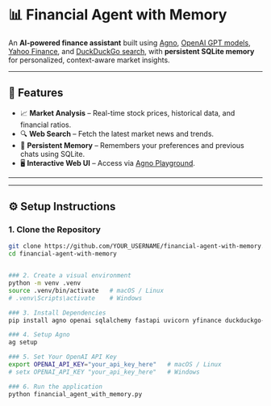 # 📊 Financial Agent with Memory

An **AI-powered finance assistant** built using [Agno](https://docs.agno.com), [OpenAI GPT models](https://platform.openai.com/), [Yahoo Finance](https://pypi.org/project/yfinance/), and [DuckDuckGo search](https://duckduckgo.com/), with **persistent SQLite memory** for personalized, context-aware market insights.

---

## 🚀 Features
- 📈 **Market Analysis** – Real-time stock prices, historical data, and financial ratios.
- 🔍 **Web Search** – Fetch the latest market news and trends.
- 🧠 **Persistent Memory** – Remembers your preferences and previous chats using SQLite.
- 🖥 **Interactive Web UI** – Access via [Agno Playground](https://app.agno.com/playground).

---


---

## ⚙️ Setup Instructions

### 1. Clone the Repository
```bash
git clone https://github.com/YOUR_USERNAME/financial-agent-with-memory.git
cd financial-agent-with-memory


### 2. Create a visual environment
python -m venv .venv
source .venv/bin/activate   # macOS / Linux
# .venv\Scripts\activate    # Windows

### 3. Install Dependencies
pip install agno openai sqlalchemy fastapi uvicorn yfinance duckduckgo-search

### 4. Setup Agno
ag setup

### 5. Set Your OpenAI API Key
export OPENAI_API_KEY="your_api_key_here"   # macOS / Linux
# setx OPENAI_API_KEY "your_api_key_here"   # Windows

### 6. Run the application
python financial_agent_with_memory.py




